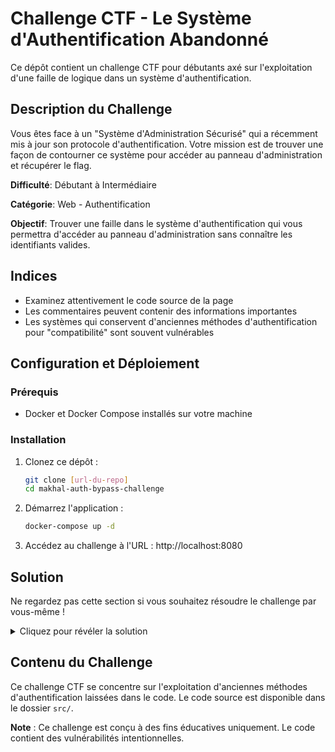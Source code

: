 # Challenge CTF - Le Système d'Authentification Abandonné

Ce dépôt contient un challenge CTF pour débutants axé sur l'exploitation d'une faille de logique dans un système d'authentification.

## Description du Challenge

Vous êtes face à un "Système d'Administration Sécurisé" qui a récemment mis à jour son protocole d'authentification. Votre mission est de trouver une façon de contourner ce système pour accéder au panneau d'administration et récupérer le flag.

**Difficulté**: Débutant à Intermédiaire

**Catégorie**: Web - Authentification

**Objectif**: Trouver une faille dans le système d'authentification qui vous permettra d'accéder au panneau d'administration sans connaître les identifiants valides.

## Indices

- Examinez attentivement le code source de la page
- Les commentaires peuvent contenir des informations importantes
- Les systèmes qui conservent d'anciennes méthodes d'authentification pour "compatibilité" sont souvent vulnérables

## Configuration et Déploiement

### Prérequis

- Docker et Docker Compose installés sur votre machine

### Installation

1. Clonez ce dépôt :
   ```bash
   git clone [url-du-repo]
   cd makhal-auth-bypass-challenge
   ```

2. Démarrez l'application :
   ```bash
   docker-compose up -d
   ```

3. Accédez au challenge à l'URL : http://localhost:8080

## Solution

Ne regardez pas cette section si vous souhaitez résoudre le challenge par vous-même !

<details>
  <summary>Cliquez pour révéler la solution</summary>
  
  La vulnérabilité réside dans l'utilisation d'une ancienne méthode d'authentification ("legacy") qui est encore présente dans le code mais n'est pas exposée dans l'interface utilisateur.
  
  Pour exploiter cette vulnérabilité :
  1. Examinez le code source de la page pour découvrir des commentaires mentionnant "legacy"
  2. Modifiez votre requête pour inclure un paramètre `auth_method=legacy`
  3. Utilisez le nom d'utilisateur "admin" (seule vérification effectuée par la méthode legacy)
  
  Exemple d'exploitation :
  ```
  POST /login.php HTTP/1.1
  Host: localhost:8080
  
  username=admin&auth_method=legacy
  ```
  
  Ou simplement modifier le formulaire dans la console du navigateur pour ajouter un champ caché :
  ```html
  <input type="hidden" name="auth_method" value="legacy">
  ```
  
  Puis se connecter avec le nom d'utilisateur "admin" (le mot de passe peut être n'importe quoi).
</details>

## Contenu du Challenge

Ce challenge CTF se concentre sur l'exploitation d'anciennes méthodes d'authentification laissées dans le code. Le code source est disponible dans le dossier `src/`.

**Note** : Ce challenge est conçu à des fins éducatives uniquement. Le code contient des vulnérabilités intentionnelles.
